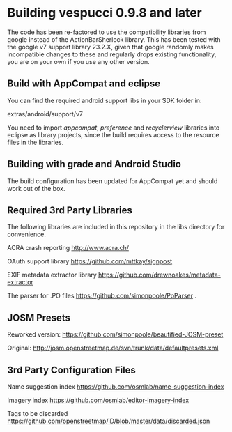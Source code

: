 
# Building vespucci 0.9.8 and later

The code has been re-factored to use the compatibility libraries from google instead of 
the ActionBarSherlock library. This has been tested with the google v7 support library 23.2.X, 
given that google randomly makes incompatible changes to these and regularly drops existing 
functionality, you are on your own if you use any other version. 

## Build with AppCompat and eclipse

You can find the required android support libs in your SDK folder in:

extras/android/support/v7

You need to import _appcompat_, _preference_ and _recyclerview_ libraries into eclipse as library projects, since the build requires access to the resource files in the libraries.

## Building with grade and Android Studio

The build configuration has been updated for AppCompat yet and should work out of the box.

## Required 3rd Party Libraries

The following libraries are included in this repository in the libs directory for convenience.

ACRA crash reporting http://www.acra.ch/

OAuth support library https://github.com/mttkay/signpost 

EXIF metadata extractor library https://github.com/drewnoakes/metadata-extractor 

The parser for .PO files https://github.com/simonpoole/PoParser .

## JOSM Presets

Reworked version:
https://github.com/simonpoole/beautified-JOSM-preset

Original:
http://josm.openstreetmap.de/svn/trunk/data/defaultpresets.xml

## 3rd Party Configuration Files
Name suggestion index https://github.com/osmlab/name-suggestion-index

Imagery index https://github.com/osmlab/editor-imagery-index

Tags to be discarded https://github.com/openstreetmap/iD/blob/master/data/discarded.json

